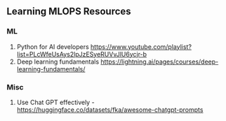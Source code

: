 ## Learning MLOPS Resources

### ML
1. Python for AI developers https://www.youtube.com/playlist?list=PLcWfeUsAys2lpJzESyeRUVvJlU6ycjr-b
2. Deep learning fundamentals https://lightning.ai/pages/courses/deep-learning-fundamentals/


### Misc
1. Use Chat GPT effectively - https://huggingface.co/datasets/fka/awesome-chatgpt-prompts
